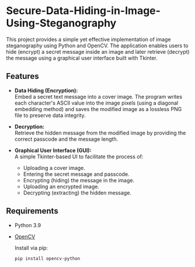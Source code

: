 # Secure-Data-Hiding-in-Image-Using-Steganography
This project provides a simple yet effective implementation of image steganography using Python and OpenCV. The application enables users to hide (encrypt) a secret message inside an image and later retrieve (decrypt) the message using a graphical user interface built with Tkinter.

## Features

- **Data Hiding (Encryption):**  
  Embed a secret text message into a cover image. The program writes each character's ASCII value into the image pixels (using a diagonal embedding method) and saves the modified image as a lossless PNG file to preserve data integrity.

- **Decryption:**  
  Retrieve the hidden message from the modified image by providing the correct passcode and the message length.

- **Graphical User Interface (GUI):**  
  A simple Tkinter-based UI to facilitate the process of:
  - Uploading a cover image.
  - Entering the secret message and passcode.
  - Encrypting (hiding) the message in the image.
  - Uploading an encrypted image.
  - Decrypting (extracting) the hidden message.

## Requirements

- Python 3.9
- [OpenCV](https://pypi.org/project/opencv-python/)

  Install via pip:  
  ```bash
  pip install opencv-python
